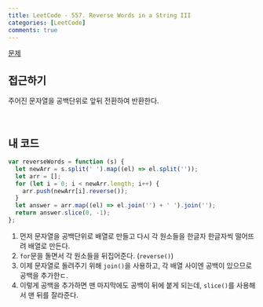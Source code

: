 ```yaml
---
title: LeetCode - 557. Reverse Words in a String III
categories: [LeetCode]
comments: true
---
```


[문제](https://leetcode.com/problems/reverse-words-in-a-string-iii/)

## 접근하기

주어진 문자열을 공백단위로 앞뒤 전환하여 반환한다.

<br>

## 내 코드

```js
var reverseWords = function (s) {
  let newArr = s.split(' ').map((el) => el.split(''));
  let arr = [];
  for (let i = 0; i < newArr.length; i++) {
    arr.push(newArr[i].reverse());
  }
  let answer = arr.map((el) => el.join('') + ' ').join('');
  return answer.slice(0, -1);
};
```

1. 먼저 문자열을 공백단위로 배열로 만들고 다시 각 원소들을 한글자 한글자씩 떨어뜨려 배열로 만든다.
2. `for`문을 돌면서 각 원소들을 뒤집어준다. (`reverse()`)
3. 이제 문자열로 돌려주기 위해 `join()`을 사용하고, 각 배열 사이엔 공백이 있으므로 공백을 추가한ㄷ.
4. 이렇게 공백을 추가하면 맨 마지막에도 공백이 뒤에 붙게 되는데, `slice()`를 사용해서 맨 뒤를 잘라준다.
